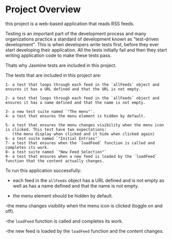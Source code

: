 # Project Overview


 this project is a web-based application that reads RSS feeds.

 Testing is an important part of the development process and 
 many organizations practice a standard of development known as "test-driven development".
 This is when developers write tests first, before they ever start developing their application.
 All the tests initially fail and then they start writing application code to make these tests pass.


  Thats why Jasmine tests are included in this project.
 
   The tests that are included in this project are:
 

    1- a test that loops through each feed in the `allFeeds` object and ensures it has a URL defined and that the URL is not empty.

    2- a test that loops through each feed in the `allFeeds` object and ensures it has a name defined and that the name is not empty.

    3- a new test suite named `"The menu"`.
    4- a test that ensures the menu element is hidden by default.

    5- a test that ensures the menu changes visibility when the menu icon is clicked. This test have two expectations:
       (the menu display when clicked and it hide when clicked again)
    6- a test suite named `"Initial Entries"`
    7- a test that ensures when the `loadFeed` function is called and completes its work.
    8- a test suite named `"New Feed Selection"`
    9- a test that ensures when a new feed is loaded by the `loadFeed` function that the content actually changes.



 To run this application successfully:

- each feed in the `allFeeds` object has a URL defined and is not empty as well as has a name defined
 and that the name is not empty.

- the menu element should be hidden by default.


-the menu changes visibility when the menu icon is clicked (toggle on and off).

-the `loadFeed` function is called and completes its work.

-the new feed is loaded by the `loadFeed` function and the content changes.

